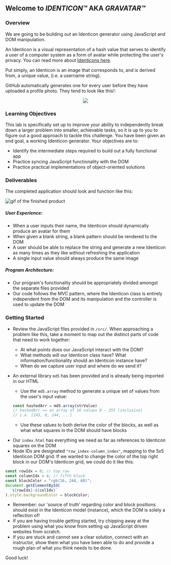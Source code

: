 ## Welcome to _IDENTICON™️_ AKA _GRAVATAR™️_

### Overview

We are going to be building out an Identicon generator using JavaScript and DOM
manipulation.

An Identicon is a visual representation of a hash value that serves to identify
a user of a computer system as a form of avatar while protecting the user's
privacy. You can read more about [Identicons here](https://en.wikipedia.org/wiki/Identicon).

Put simply, an Identicon is an image that corresponds to, and is derived from,
a unique value, (i.e. a username string).

GitHub automatically generates one for every user before they have uploaded a
profile photo. They tend to look like this!:

<p align="center">
  <img src="https://s3.amazonaws.com/learn-verified/identicon-example.png"/>
</p>

### Learning Objectives

This lab is specifically set up to improve your ability to independently break
down a larger problem into smaller, achievable tasks, so it is up to you to
figure out a good approach to tackle this challenge. You have been given an end
goal, a working Identicon generator. Your objectives are to:

* Identify the intermediate steps required to build out a fully functional app
* Practice syncing JavaScript functionality with the DOM
* Practice practical implementations of object-oriented solutions

### Deliverables

The completed application should look and function like this:

![gif of the finished product](https://s3.amazonaws.com/learn-verified/identicon-demo.gif)

##### User Experience:

* When a user inputs their name, the Identicon should dynamically produce an
  avatar for them
* When given a blank string, a blank pattern should be rendered to the DOM
* A user should be able to replace the string and generate a new Identicon
  as many times as they like without refreshing the application
* A single input value should always produce the same image

##### Program Architecture:

* Our program's functionality should be appropriately divided amongst the
  separate files provided
* Our code follows the MVC pattern, where the Identicon class is entirely
  independent from the DOM and its manipulation and the controller is used to
  update the DOM

### Getting Started

* Review the JavaScript files provided in `/src/`. When approaching a problem
like this, take a moment to map out the distinct parts of code that need to work
together:

  * At what points does our JavaScript interact with the DOM?
  * What methods will our Identicon class have? What information/functionality
    should an Identicon instance have?
  * When do we capture user input and where do we send it?

* An external library `md5` has been provided and is already being imported
  in our HTML
  * Use the `md5.array` method to generate a unique set of values from the
    user's input value:


  ```JavaScript
  const hashedArr = md5.array(strValue)
  // hashedArr == an array of 16 values 0 - 255 (inclusive)
  // i.e. [243, 8, 144, ...]
  ```
  * Use these values to both derive the color of the blocks, as well as what
    what squares in the DOM should have blocks

- Our `index.html` has everything we need as far as references to Identicon
  squares on the DOM
- Node IDs are designated `"row_index-column_index"`, mapping to the
  5x5 Identicon DOM grid. If we wanted to change the color of the top
  right block in our DOM's Identicon grid, we could do it like this:

```javascript
const rowIdx = 0; // top row
const columnIdx = 4; // fifth block
const blockColor = "rgb(16, 244, 68)";
document.getElementById(
  `${rowIdx}-${colIdx}`
).style.backgroundColor = blockColor;
```

* Remember: our 'source of truth' regarding color and block positions should
  exist in the Identicon model (instance), which the DOM is solely a reflection
  of!
* If you are having trouble getting started, try chipping away at the problem
  using what you know from setting up JavaScript driven websites from scratch.
* If you are stuck and cannot see a clear solution, connect with an
  instructor, show them what you have been able to do and provide a rough plan
  of what you think needs to be done.

Good luck!
